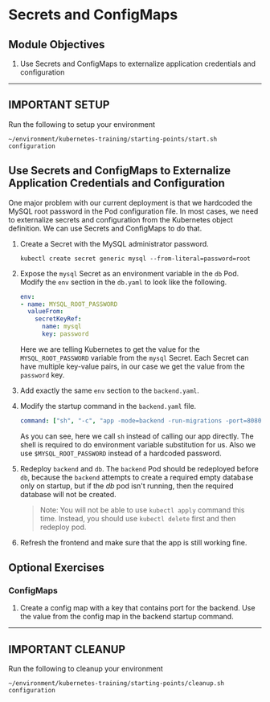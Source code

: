 # Secrets and ConfigMaps

## Module Objectives

1. Use Secrets and ConfigMaps to externalize application credentials and configuration

---

## **IMPORTANT SETUP**
Run the following to setup your environment

```shell
~/environment/kubernetes-training/starting-points/start.sh configuration
```

## Use Secrets and ConfigMaps to Externalize Application Credentials and Configuration

One major problem with our current deployment is that we hardcoded the MySQL root password in the Pod configuration file. In most cases, we need to externalize secrets and configuration from the Kubernetes object definition. We can use Secrets and ConfigMaps to do that.

1. Create a Secret with the MySQL administrator password.

    ```shell
    kubectl create secret generic mysql --from-literal=password=root
    ```

1. Expose the `mysql` Secret as an environment variable in the `db` Pod. Modify the `env` section in the `db.yaml` to look like the following.

    ```yaml
    env:
    - name: MYSQL_ROOT_PASSWORD
      valueFrom:
        secretKeyRef:
          name: mysql
          key: password
    ```

    Here we are telling Kubernetes to get the value for the `MYSQL_ROOT_PASSWORD` variable from the `mysql` Secret. Each Secret can have multiple key-value pairs, in our case we get the value from the `password` key.

1. Add exactly the same `env` section to the `backend.yaml`.

1. Modify the startup command in the `backend.yaml` file.

    ```yaml
    command: ["sh", "-c", "app -mode=backend -run-migrations -port=8080 -db-host=db -db-password=$MYSQL_ROOT_PASSWORD" ]
    ```

    As you can see, here we call `sh` instead of calling our app directly. The shell is required to do environment variable substitution for us. Also we use `$MYSQL_ROOT_PASSWORD` instead of a hardcoded password.

1. Redeploy `backend` and `db`. The `backend` Pod should be redeployed before `db`, because the `backend` attempts to create a required empty database only on startup,
but if the *db* pod isn't running, then the required database will not be created.

    > Note: You will not be able to use `kubectl apply` command this time. Instead, you should use `kubectl delete` first and then redeploy pod.

1. Refresh the frontend and make sure that the app is still working fine.

## Optional Exercises

### ConfigMaps

1. Create a config map with a key that contains port for the backend. Use the value from the config map in the backend startup command.

---

## **IMPORTANT CLEANUP**
Run the following to cleanup your environment

```shell
~/environment/kubernetes-training/starting-points/cleanup.sh configuration
```
